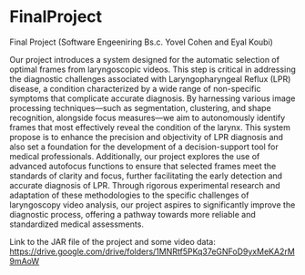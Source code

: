 # FinalProject
Final Project (Software Engeeniring Bs.c. Yovel Cohen and Eyal Koubi)

Our project introduces a system designed for the automatic selection of optimal frames from laryngoscopic videos. This step is critical in addressing the diagnostic challenges associated with Laryngopharyngeal Reflux (LPR) disease, a condition characterized by a wide range of non-specific symptoms that complicate accurate diagnosis. By harnessing various image processing techniques—such as segmentation, clustering, and shape recognition, alongside focus measures—we aim to autonomously identify frames that most effectively reveal the condition of the larynx. This system propose is to enhance the precision and objectivity of LPR diagnosis and also set a foundation for the development of a decision-support tool for medical professionals. Additionally, our project explores the use of advanced autofocus functions to ensure that selected frames meet the standards of clarity and focus, further facilitating the early detection and accurate diagnosis of LPR. Through rigorous experimental research and adaptation of these methodologies to the specific challenges of laryngoscopy video analysis, our project aspires to significantly improve the diagnostic process, offering a pathway towards more reliable and standardized medical assessments.

Link to the JAR file of the project and some video data: https://drive.google.com/drive/folders/1MNRtf5PKq37eGNFoD9yxMeKA2rM9mAoW
